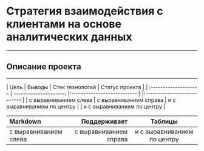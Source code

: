 # Стратегия взаимодействия с клиентами на основе аналитических данных
-----------------------------------------------------------------------------------------------------------------------------------------------------------------------
## Описание проекта

-----------------------------------------------------------------------------------------------------------------------------------------------------------------------
| Цель | Выводы | Стек технологий | Статус проекта |
| :-------------------- | ---------------------: |:---------------------------:| |:---------------------------:|
| с выравниванием слева | с выравниванием справа | и с выравниванием по центру | | и с выравниванием по центру |

| Markdown | Поддерживает | Таблицы |
| :-------------------- | ---------------------: |:---------------------------:|
| с выравниванием слева | с выравниванием справа | и с выравниванием по центру |


